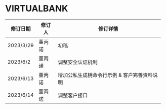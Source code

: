 # VIRTUALBANK

| 修订日期  | 修订人 | 修订详情         |
| --------- | ------ | ---------------- |
| 2023/3/29 | 董丙诺 | 初稿             |
| 2023/6/2  | 董丙诺 | 调整安全认证机制 |
| 2023/6/13  | 董丙诺 | 增加公私生成钥命令行示例 & 客户完善资料说明 |
| 2023/6/14  | 董丙诺 | 调整客户接口 |